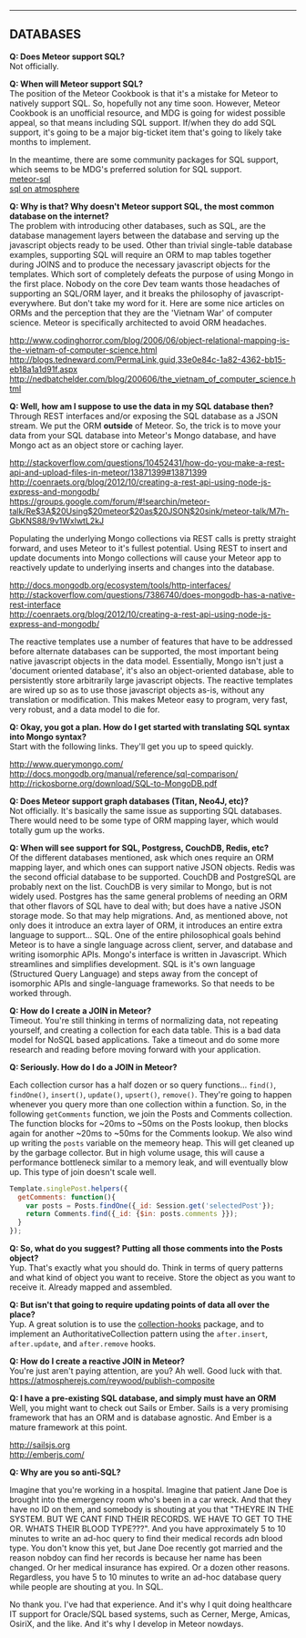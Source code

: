 ------------------------------------------------------------------
## DATABASES

**Q: Does Meteor support SQL?**  
Not officially.  

**Q: When will Meteor support SQL?**  
The position of the Meteor Cookbook is that it's a mistake for Meteor to natively support SQL.  So, hopefully not any time soon.  However, Meteor Cookbook is an unofficial resource, and MDG is going for widest possible appeal, so that means including SQL support.  If/when they do add SQL support, it's going to be a major big-ticket item that's going to likely take months to implement.  

In the meantime, there are some community packages for SQL support, which seems to be MDG's preferred solution for SQL support.  
[meteor-sql](https://github.com/numtel/meteor-mysql)  
[sql on atmosphere](https://atmospherejs.com/?q=sql)  

**Q: Why is that?  Why doesn't Meteor support SQL, the most common database on the internet?**  
The problem with introducing other databases, such as SQL, are the database management layers between the database and serving up the javascript objects ready to be used. Other than trivial single-table database examples, supporting SQL will require an ORM to map tables together during JOINS and to produce the necessary javascript objects for the templates. Which sort of completely defeats the purpose of using Mongo in the first place. Nobody on the core Dev team wants those headaches of supporting an SQL/ORM layer, and it breaks the philosophy of javascript-everywhere.  But don't take my word for it. Here are some nice articles on ORMs and the perception that they are the 'Vietnam War' of computer science. Meteor is specifically architected to avoid ORM headaches.

http://www.codinghorror.com/blog/2006/06/object-relational-mapping-is-the-vietnam-of-computer-science.html  
http://blogs.tedneward.com/PermaLink,guid,33e0e84c-1a82-4362-bb15-eb18a1a1d91f.aspx  
http://nedbatchelder.com/blog/200606/the_vietnam_of_computer_science.html

**Q: Well, how am I suppose to use the data in my SQL database then?**  
Through REST interfaces and/or exposing the SQL database as a JSON stream.  We put the ORM __outside__ of Meteor.  So, the trick is to move your data from your SQL database into Meteor's Mongo database, and have Mongo act as an object store or caching layer.

http://stackoverflow.com/questions/10452431/how-do-you-make-a-rest-api-and-upload-files-in-meteor/13871399#13871399    
http://coenraets.org/blog/2012/10/creating-a-rest-api-using-node-js-express-and-mongodb/   
https://groups.google.com/forum/#!searchin/meteor-talk/Re$3A$20Using$20meteor$20as$20JSON$20sink/meteor-talk/M7h-GbKNS88/9v1WxlwtL2kJ  

Populating the underlying Mongo collections via REST calls is pretty straight forward, and uses Meteor to it's fullest potential.  Using REST to insert and update documents into Mongo collections will cause your Meteor app to reactively update to underlying inserts and changes into the database.  

http://docs.mongodb.org/ecosystem/tools/http-interfaces/  
http://stackoverflow.com/questions/7386740/does-mongodb-has-a-native-rest-interface  
http://coenraets.org/blog/2012/10/creating-a-rest-api-using-node-js-express-and-mongodb/  

The reactive templates use a number of features that have to be addressed before alternate databases can be supported, the most important being native javascript objects in the data model.  Essentially, Mongo isn't just a 'document oriented database', it's also an object-oriented database, able to persistently store arbitrarily large javascript objects.  The reactive templates are wired up so as to use those javascript objects as-is, without any translation or modification.  This makes Meteor easy to program, very fast, very robust, and a data model to die for.

**Q: Okay, you got a plan.  How do I get started with translating SQL syntax into Mongo syntax?**  
Start with the following links.  They'll get you up to speed quickly.

http://www.querymongo.com/  
http://docs.mongodb.org/manual/reference/sql-comparison/   
http://rickosborne.org/download/SQL-to-MongoDB.pdf  

**Q:  Does Meteor support graph databases (Titan, Neo4J, etc)?**  
Not officially.  It's basically the same issue as supporting SQL databases.  There would need to be some type of ORM mapping layer, which would totally gum up the works.

**Q:  When will see support for SQL, Postgress, CouchDB, Redis, etc?**  
Of the different databases mentioned, ask which ones require an ORM mapping layer, and which ones can support native JSON objects.  Redis was the second official database to be supported.  CouchDB and PostgreSQL are probably next on the list.  CouchDB is very similar to Mongo, but is not widely used.  Postgres has the same general problems of needing an ORM that other flavors of SQL have to deal with; but does have a native JSON storage mode.  So that may help migrations.   And, as mentioned above, not only does it introduce an extra layer of ORM, it introduces an entire extra language to support... SQL.  One of the entire philosophical goals behind Meteor is to have a single language across client, server, and database and writing isomorphic APIs.  Mongo's interface is written in Javascript.  Which streamlines and simplifies development.  SQL is it's own language (Structured Query Language) and steps away from the concept of isomorphic APIs and single-language frameworks.  So that needs to be worked through.


**Q:  How do I create a JOIN in Meteor?**  
Timeout.  You're still thinking in terms of normalizing data, not repeating yourself, and creating a collection for each data table.  This is a bad data model for NoSQL based applications.  Take a timeout and do some more research and reading before moving forward with your application.

**Q:  Seriously.  How do I do a JOIN in Meteor?**  

Each collection cursor has a half dozen or so query functions... ``find()``, ``findOne()``, ``insert()``, ``update()``, ``upsert()``, ``remove()``.   They're going to happen whenever you query more than one collection within a function.  So, in the following ``getComments`` function, we join the Posts and Comments collection.  The function blocks for ~20ms to ~50ms on the Posts lookup, then blocks again for another ~20ms to ~50ms for the Comments lookup.  We also wind up writing the ``posts`` variable on the memeory heap.  This will get cleaned up by the garbage collector.  But in high volume usage, this will cause a performance bottleneck similar to a memory leak, and will eventually blow up.  This type of join doesn't scale well.

````js
Template.singlePost.helpers({
  getComments: function(){
    var posts = Posts.findOne({_id: Session.get('selectedPost'});
    return Comments.find({_id: {$in: posts.comments }});
  }
});
````
**Q:  So, what do you suggest?  Putting all those comments into the Posts object?**   
Yup.  That's exactly what you should do.  Think in terms of query patterns and what kind of object you want to receive.  Store the object as you want to receive it.  Already mapped and assembled.  

**Q:  But isn't that going to require updating points of data all over the place?**   
Yup.  A great solution is to use the [collection-hooks](https://atmospherejs.com/matb33/collection-hooks) package, and to implement an AuthoritativeCollection pattern using the ``after.insert``, ``after.update``, and ``after.remove`` hooks.  

**Q:  How do I create a reactive JOIN in Meteor?**  
You're just aren't paying attention, are you?  Ah well.  Good luck with that.   
https://atmospherejs.com/reywood/publish-composite

**Q: I have a pre-existing SQL database, and simply must have an ORM**  
Well, you might want to check out Sails or Ember.  Sails is a very promising framework that has an ORM and is database agnostic.  And Ember is a mature framework at this point.  

http://sailsjs.org  
http://emberjs.com/

**Q: Why are you so anti-SQL?**  

Imagine that you're working in a hospital.  Imagine that patient Jane Doe is brought into the emergency room who's been in a car wreck.  And that they have no ID on them, and somebody is shouting at you that "THEYRE IN THE SYSTEM.  BUT WE CANT FIND THEIR RECORDS.  WE HAVE TO GET TO THE OR.  WHATS THEIR BLOOD TYPE???".  And you have approximately 5 to 10 minutes to write an ad-hoc query to find their medical records adn blood type.  You don't know this yet, but Jane Doe recently got married and the reason nobdoy can find her records is because her name has been changed.  Or her medical insurance has expired.  Or a dozen other reasons.  Regardless, you have 5 to 10 minutes to write an ad-hoc database query while people are shouting at you.  In SQL.  

No thank you.  I've had that experience.  And it's why I quit doing healthcare IT support for Oracle/SQL based systems, such as Cerner, Merge, Amicas, OsiriX, and the like.  And it's why I develop in Meteor nowdays.  

